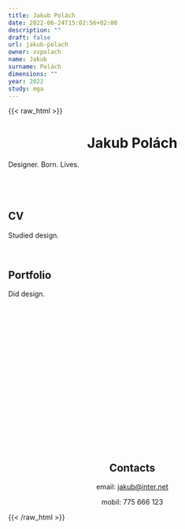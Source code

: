 ```yaml
---
title: Jakub Polách
date: 2022-06-24T15:02:56+02:00
description: ""
draft: false
url: jakub-polach
owner: xvpolach
name: Jakub
surname: Polách
dimensions: ""
year: 2022
study: mga
---
```

{{< raw_html >}}
<h1 style="text-align: center;">Jakub Pol&aacute;ch</h1>
<p>Designer. Born. Lives.</p>
<h2>&nbsp;</h2>
<h2>CV</h2>
<p>Studied design.</p>
<p>&nbsp;</p>
<h2>Portfolio</h2>
<p>Did design.</p>
<p style="text-align: center;">&nbsp;</p>
<h2 style="text-align: center;">&nbsp;</h2>
<h2 style="text-align: center;">&nbsp;</h2>
<h2 style="text-align: center;">&nbsp;</h2>
<h2 style="text-align: center;">&nbsp;</h2>
<h2 style="text-align: center;">&nbsp;</h2>
<h2 style="text-align: center;">Contacts</h2>
<p style="text-align: center;">email: <a href="mailto:jakub@inter.net">jakub@inter.net</a></p>
<p style="text-align: center;">mobil: 775 666 123</p>
{{< /raw_html >}}
